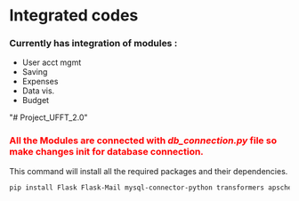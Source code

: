 <h1>Integrated codes</h1>

<h3>Currently has integration of modules :</h3>
<ul>
<li>User acct mgmt</li>
<li>Saving</li>
<li>Expenses</li>
<li>Data vis.</li>
<li>Budget</li>
</ul>
"# Project_UFFT_2.0" 

<h3 style="color:red;">All the Modules are connected with <i>db_connection.py</i> file so make changes init for database connection.</h3>

This command will install all the required packages and their dependencies.
```bash
pip install Flask Flask-Mail mysql-connector-python transformers apscheduler pandas reportlab torch torchvision torchaudio
```
